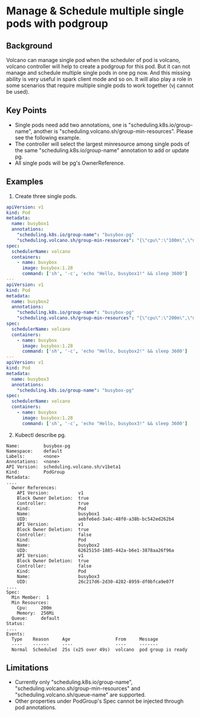 # Manage & Schedule multiple single pods with podgroup

## Background
Volcano can manage single pod when the scheduler of pod is volcano, volcano controller will help to create a podgroup for this pod.
But it can not manage and schedule multiple single pods in one pg now. And this missing ability is very useful in spark client mode and so on.
It will also play a role in some scenarios that require multiple single pods to work together (vj cannot be used).

## Key Points
* Single pods need add two annotations, one is "scheduling.k8s.io/group-name", another is "scheduling.volcano.sh/group-min-resources". Please see the following example.
* The controller will select the largest  minresource among single pods of the same "scheduling.k8s.io/group-name" annotation to add or update pg.
* All single pods will be pg's OwnerReference.

## Examples
1. Create three single pods.
```yaml
apiVersion: v1
kind: Pod
metadata:
  name: busybox1
  annotations:
    "scheduling.k8s.io/group-name": "busybox-pg"
    "scheduling.volcano.sh/group-min-resources": "{\"cpu\":\"100m\",\"memory\":\"128Mi\"}"
spec:
  schedulerName: volcano
  containers:
    - name: busybox
      image: busybox:1.28
      command: ['sh', '-c', 'echo "Hello, busybox1!" && sleep 3600']
---
apiVersion: v1
kind: Pod
metadata:
  name: busybox2
  annotations:
    "scheduling.k8s.io/group-name": "busybox-pg"
    "scheduling.volcano.sh/group-min-resources": "{\"cpu\":\"200m\",\"memory\":\"256Mi\"}"
spec:
  schedulerName: volcano
  containers:
    - name: busybox
      image: busybox:1.28
      command: ['sh', '-c', 'echo "Hello, busybox2!" && sleep 3600']
---
apiVersion: v1
kind: Pod
metadata:
  name: busybox3
  annotations:
    "scheduling.k8s.io/group-name": "busybox-pg"
spec:
  schedulerName: volcano
  containers:
    - name: busybox
      image: busybox:1.28
      command: ['sh', '-c', 'echo "Hello, busybox3!" && sleep 3600']
```
2. Kubectl describe pg.
```
Name:         busybox-pg
Namespace:    default
Labels:       <none>
Annotations:  <none>
API Version:  scheduling.volcano.sh/v1beta1
Kind:         PodGroup
Metadata:
....
  Owner References:
    API Version:           v1
    Block Owner Deletion:  true
    Controller:            true
    Kind:                  Pod
    Name:                  busybox1
    UID:                   aebfe6ed-3a4c-48f0-a38b-bc542ed262b4
    API Version:           v1
    Block Owner Deletion:  true
    Controller:            false
    Kind:                  Pod
    Name:                  busybox2
    UID:                   6262515d-1885-442a-b6e1-3878aa26f96a
    API Version:           v1
    Block Owner Deletion:  true
    Controller:            false
    Kind:                  Pod
    Name:                  busybox3
    UID:                   26c217d6-2d30-4282-8959-df0bfca9e07f
....
Spec:
  Min Member:  1
  Min Resources:
    Cpu:     200m
    Memory:  256Mi
  Queue:     default
Status:
....
Events:
  Type    Reason     Age                 From     Message
  ----    ------     ----                ----     -------
  Normal  Scheduled  25s (x25 over 49s)  volcano  pod group is ready
```

## Limitations
* Currently only "scheduling.k8s.io/group-name", "scheduling.volcano.sh/group-min-resources" and "scheduling.volcano.sh/queue-name" are supported.
* Other properties under PodGroup's Spec cannot be injected through pod annotations.